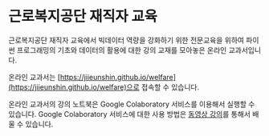# 근로복지공단 재직자 교육
근로복지공단 재직자 교육에서 빅데이터 역량을 강화하기 위한 전문교육을 위하여 파이썬 프로그래밍의 기초와 데이터의 활용에 대한 강의 교재를 모아놓은 온라인 교과서입니다.


온라인 교과서는 [https://jiieunshin.github.io/welfare](https://jiieunshin.github.io/welfare)으로 접속할 수 있습니다.

온라인 교과서의 강의 노트북은 Google Colaboratory 서비스를 이용해서 실행할 수 있습니다. Google Colaboratory 서비스에 대한 사용 방법은 [동영상 강의](https://youtu.be/gxqjDnO-6VA)를 통해서 배울 수 있습니다.
